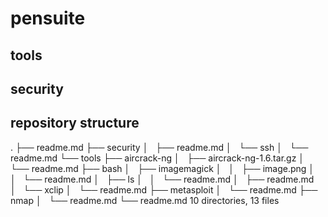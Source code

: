 # pensuite
## tools
## security
## repository structure
.
├── readme.md
├── security
│   ├── readme.md
│   └── ssh
│       └── readme.md
└── tools
    ├── aircrack-ng
    │   ├── aircrack-ng-1.6.tar.gz
    │   └── readme.md
    ├── bash
    │   ├── imagemagick
    │   │   ├── image.png
    │   │   └── readme.md
    │   ├── ls
    │   │   └── readme.md
    │   ├── readme.md
    │   └── xclip
    │       └── readme.md
    ├── metasploit
    │   └── readme.md
    ├── nmap
    │   └── readme.md
    └── readme.md
10 directories, 13 files
